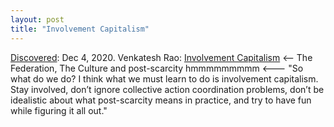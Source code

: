 ```yaml
---
layout: post
title: "Involvement Capitalism"
---
```

[Discovered](http://rolandtanglao.com/2020/07/29/p1-blogthis-checkvist-list-links-to-blog/): Dec 4, 2020. Venkatesh Rao: [Involvement Capitalism](https://breakingsmart.substack.com/p/involvement-capitalism) <-- The Federation, The Culture and post-scarcity hmmmmmmmmm <--- "So what do we do? I think what we must learn to do is involvement capitalism. Stay involved, don’t ignore collective action coordination problems, don’t be idealistic about what post-scarcity means in practice, and try to have fun while figuring it all out."
